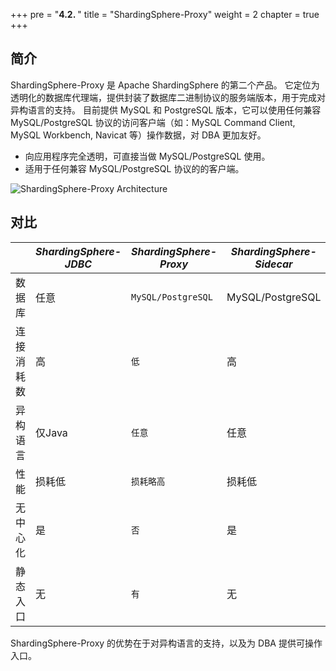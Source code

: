 +++
pre = "<b>4.2. </b>"
title = "ShardingSphere-Proxy"
weight = 2
chapter = true
+++

## 简介

ShardingSphere-Proxy 是 Apache ShardingSphere 的第二个产品。
它定位为透明化的数据库代理端，提供封装了数据库二进制协议的服务端版本，用于完成对异构语言的支持。
目前提供 MySQL 和 PostgreSQL 版本，它可以使用任何兼容 MySQL/PostgreSQL 协议的访问客户端（如：MySQL Command Client, MySQL Workbench, Navicat 等）操作数据，对 DBA 更加友好。

* 向应用程序完全透明，可直接当做 MySQL/PostgreSQL 使用。
* 适用于任何兼容 MySQL/PostgreSQL 协议的的客户端。

![ShardingSphere-Proxy Architecture](https://shardingsphere.apache.org/document/current/img/shardingsphere-proxy-brief.png)

## 对比

|           | *ShardingSphere-JDBC* | *ShardingSphere-Proxy*  | *ShardingSphere-Sidecar* |
| --------- | --------------------- | ----------------------- | ------------------------ |
| 数据库     | 任意                  | `MySQL/PostgreSQL`      | MySQL/PostgreSQL          |
| 连接消耗数 | 高                    | `低`                     | 高                        |
| 异构语言   | 仅Java                | `任意`                   | 任意                      |
| 性能       | 损耗低                | `损耗略高`                | 损耗低                    |
| 无中心化   | 是                    | `否`                     | 是                        |
| 静态入口   | 无                    | `有`                     | 无                        |

ShardingSphere-Proxy 的优势在于对异构语言的支持，以及为 DBA 提供可操作入口。
